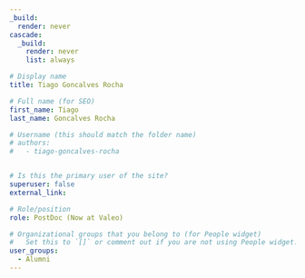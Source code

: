 ```yaml
---
_build:
  render: never
cascade:
  _build:
    render: never
    list: always

# Display name
title: Tiago Goncalves Rocha

# Full name (for SEO)
first_name: Tiago
last_name: Goncalves Rocha

# Username (this should match the folder name)
# authors:
#   - tiago-goncalves-rocha


# Is this the primary user of the site?
superuser: false
external_link: 

# Role/position
role: PostDoc (Now at Valeo)

# Organizational groups that you belong to (for People widget)
#   Set this to `[]` or comment out if you are not using People widget.
user_groups:
  - Alumni
---
```

